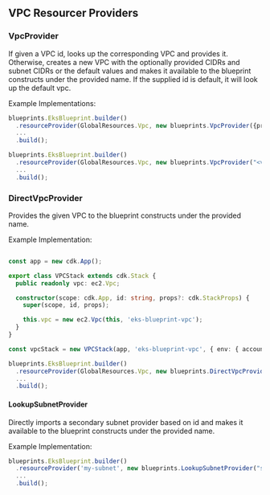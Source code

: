 ## VPC Resourcer Providers

### VpcProvider
If given a VPC id, looks up the corresponding VPC and provides it. Otherwise, creates a new VPC with the optionally provided CIDRs and subnet CIDRs or the default values and makes it available to the blueprint constructs under the provided name.  If the supplied id is default, it will look up the default vpc.

Example Implementations:
```typescript
blueprints.EksBlueprint.builder()
  .resourceProvider(GlobalResources.Vpc, new blueprints.VpcProvider({primaryCidr: "10.0.0.0/16"}))
  ...
  .build();
```

```typescript
blueprints.EksBlueprint.builder()
  .resourceProvider(GlobalResources.Vpc, new blueprints.VpcProvider("<vpc-id>"))
  ...
  .build();
```

### DirectVpcProvider
Provides the given VPC to the blueprint constructs under the provided name.

Example Implementation:
```typescript

const app = new cdk.App();

export class VPCStack extends cdk.Stack {
  public readonly vpc: ec2.Vpc;

  constructor(scope: cdk.App, id: string, props?: cdk.StackProps) {
    super(scope, id, props);

    this.vpc = new ec2.Vpc(this, 'eks-blueprint-vpc');
  }
}

const vpcStack = new VPCStack(app, 'eks-blueprint-vpc', { env: { account, region } });

blueprints.EksBlueprint.builder()
  .resourceProvider(GlobalResources.Vpc, new blueprints.DirectVpcProvider(vpcStack.vpc))
  ...
  .build();
```

#### LookupSubnetProvider
Directly imports a secondary subnet provider based on id and makes it available to the blueprint constructs under the provided name.

Example Implementation:
```typescript
blueprints.EksBlueprint.builder()
  .resourceProvider('my-subnet', new blueprints.LookupSubnetProvider("subnet-id"))
  ...
  .build();
```

